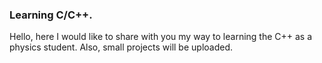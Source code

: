 ### Learning C/C++.

Hello, here I would like to share with you my way to learning the C++ as a physics student. Also, small projects will be uploaded.
